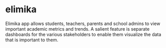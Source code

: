 # elimika
Elimika app allows students, teachers, parents and school admins to view important academic metrics and trends. A salient feature is separate dashboards for the various stakeholders to enable them visualize the data that is important to them.
